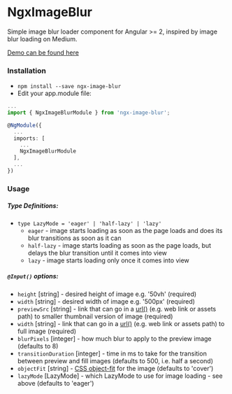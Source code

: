 # NgxImageBlur

Simple image blur loader component for Angular >= 2, inspired by image blur loading on Medium.

[Demo can be found here](https://hughjdavey.github.io/ngx-image-blur)

### Installation

* `npm install --save ngx-image-blur`
* Edit your app.module file:

``` typescript
...
import { NgxImageBlurModule } from 'ngx-image-blur';

@NgModule({
  ...
  imports: [
    ...
    NgxImageBlurModule
  ],
  ...
})
```

### Usage

##### Type Definitions:

* `type LazyMode = 'eager' | 'half-lazy' | 'lazy'`
  * `eager` - image starts loading as soon as the page loads and does its blur transitions as soon as it can
  * `half-lazy` - image starts loading as soon as the page loads, but delays the blur transition until it comes into view
  * `lazy` - image starts loading only once it comes into view

##### `@Input()` options:

* `height` [string] - desired height of image e.g. '50vh' (required)
* `width` [string] - desired width of image e.g. '500px' (required)
* `previewSrc` [string] - link that can go in a [url()](https://developer.mozilla.org/en-US/docs/Web/CSS/url) (e.g. web link or assets path) to smaller thumbnail version of image (required)
* `width` [string] - link that can go in a [url()](https://developer.mozilla.org/en-US/docs/Web/CSS/url) (e.g. web link or assets path) to full image (required)
* `blurPixels` [integer] - how much blur to apply to the preview image (defaults to 8)
* `transitionDuration` [integer] - time in ms to take for the transition between preview and fill images (defaults to 500, i.e. half a second)
* `objectFit` [string] - [CSS object-fit](https://developer.mozilla.org/en-US/docs/Web/CSS/object-fit) for the image (defaults to 'cover')
* `lazyMode` [LazyMode] - which LazyMode to use for image loading - see above (defaults to 'eager')
